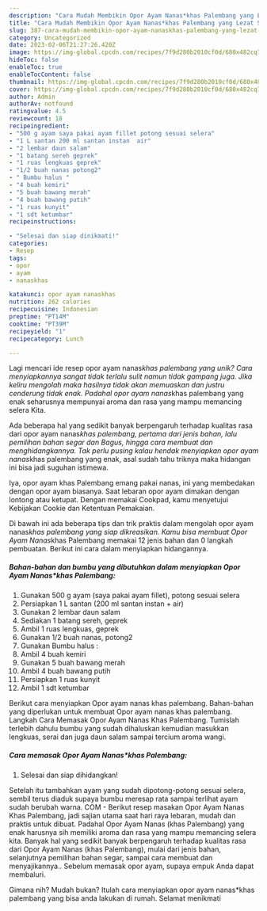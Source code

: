 ```yaml
---
description: "Cara Mudah Membikin Opor Ayam Nanas*khas Palembang yang Lezat Sekali"
title: "Cara Mudah Membikin Opor Ayam Nanas*khas Palembang yang Lezat Sekali"
slug: 387-cara-mudah-membikin-opor-ayam-nanaskhas-palembang-yang-lezat-sekali
category: Uncategorized
date: 2023-02-06T21:27:26.420Z
image: https://img-global.cpcdn.com/recipes/7f9d280b2010cf0d/680x482cq70/opor-ayam-nanaskhas-palembang-foto-resep-utama.jpg
hideToc: false
enableToc: true
enableTocContent: false
thumbnail: https://img-global.cpcdn.com/recipes/7f9d280b2010cf0d/680x482cq70/opor-ayam-nanaskhas-palembang-foto-resep-utama.jpg
cover: https://img-global.cpcdn.com/recipes/7f9d280b2010cf0d/680x482cq70/opor-ayam-nanaskhas-palembang-foto-resep-utama.jpg
author: Admin
authorAv: notfound
ratingvalue: 4.5
reviewcount: 18
recipeingredient:
- "500 g ayam saya pakai ayam fillet potong sesuai selera"
- "1 L santan 200 ml santan instan  air"
- "2 lembar daun salam"
- "1 batang sereh geprek"
- "1 ruas lengkuas geprek"
- "1/2 buah nanas potong2"
- " Bumbu halus "
- "4 buah kemiri"
- "5 buah bawang merah"
- "4 buah bawang putih"
- "1 ruas kunyit"
- "1 sdt ketumbar"
recipeinstructions:

- "Selesai dan siap dinikmati!"
categories:
- Resep
tags:
- opor
- ayam
- nanaskhas

katakunci: opor ayam nanaskhas 
nutrition: 262 calories
recipecuisine: Indonesian
preptime: "PT14M"
cooktime: "PT39M"
recipeyield: "1"
recipecategory: Lunch

---
```





Lagi mencari ide resep opor ayam nanas*khas palembang yang unik? Cara menyiapkannya sangat tidak terlalu sulit namun tidak gampang juga. Jika keliru mengolah maka hasilnya tidak akan memuaskan dan justru cenderung tidak enak. Padahal opor ayam nanas*khas palembang yang enak seharusnya mempunyai aroma dan rasa yang mampu memancing selera Kita.





Ada beberapa hal yang sedikit banyak berpengaruh terhadap kualitas rasa dari opor ayam nanas*khas palembang, pertama dari jenis bahan, lalu pemilihan bahan segar dan Bagus, hingga cara membuat dan menghidangkannya. Tak perlu pusing kalau hendak menyiapkan opor ayam nanas*khas palembang yang enak,      asal sudah tahu triknya maka hidangan ini bisa jadi suguhan istimewa.














Iya, opor ayam khas Palembang emang pakai nanas, ini yang membedakan dengan opor ayam biasanya. Saat lebaran opor ayam dimakan dengan lontong atau ketupat. Dengan memakai Cookpad, kamu menyetujui Kebijakan Cookie dan Ketentuan Pemakaian.






Di bawah ini ada beberapa tips dan trik praktis dalam mengolah opor ayam nanas*khas palembang yang siap dikreasikan. Kamu bisa membuat Opor Ayam Nanas*khas Palembang memakai 12 jenis bahan dan 0 langkah pembuatan. Berikut ini cara dalam menyiapkan hidangannya.

<!--inarticleads1-->

##### Bahan-bahan dan bumbu yang dibutuhkan dalam menyiapkan Opor Ayam Nanas*khas Palembang:

1. Gunakan 500 g ayam (saya pakai ayam fillet), potong sesuai selera
1. Persiapkan 1 L santan (200 ml santan instan + air)
1. Gunakan 2 lembar daun salam
1. Sediakan 1 batang sereh, geprek
1. Ambil 1 ruas lengkuas, geprek
1. Gunakan 1/2 buah nanas, potong2
1. Gunakan  Bumbu halus :
1. Ambil 4 buah kemiri
1. Gunakan 5 buah bawang merah
1. Ambil 4 buah bawang putih
1. Persiapkan 1 ruas kunyit
1. Ambil 1 sdt ketumbar


Berikut cara menyiapkan Opor ayam nanas khas palembang. Bahan-bahan yang diperlukan untuk membuat Opor ayam nanas khas palembang. Langkah Cara Memasak Opor Ayam Nanas Khas Palembang. Tumislah terlebih dahulu bumbu yang sudah dihaluskan kemudian masukkan lengkuas, serai dan juga daun salam sampai tercium aroma wangi. 

<!--inarticleads2-->

##### Cara memasak Opor Ayam Nanas*khas Palembang:


1. Selesai dan siap dihidangkan!

Setelah itu tambahkan ayam yang sudah dipotong-potong sesuai selera, sembil terus diaduk supaya bumbu meresap rata sampai terlihat ayam sudah berubah warna. COM - Berikut resep masakan Opor Ayam Nanas Khas Palembang, jadi sajian utama saat hari raya lebaran, mudah dan praktis untuk dibuat. Padahal Opor Ayam Nanas (khas Palembang) yang enak harusnya sih memiliki aroma dan rasa yang mampu memancing selera kita. Banyak hal yang sedikit banyak berpengaruh terhadap kualitas rasa dari Opor Ayam Nanas (khas Palembang), mulai dari jenis bahan, selanjutnya pemilihan bahan segar, sampai cara membuat dan menyajikannya.. Sebelum memasak opor ayam, supaya empuk Anda dapat membaluri. 

Gimana nih? Mudah bukan? Itulah cara menyiapkan opor ayam nanas*khas palembang yang bisa anda lakukan di rumah. Selamat menikmati
